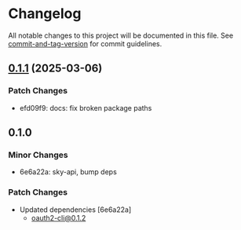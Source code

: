 # Changelog

All notable changes to this project will be documented in this file. See [commit-and-tag-version](https://github.com/absolute-version/commit-and-tag-version) for commit guidelines.

## [0.1.1](https://github.com/battis/oauth2-cli/compare/sky-api/0.1.0...sky-api/0.1.1) (2025-03-06)

### Patch Changes

- efd09f9: docs: fix broken package paths

## 0.1.0

### Minor Changes

- 6e6a22a: sky-api, bump deps

### Patch Changes

- Updated dependencies [6e6a22a]
  - oauth2-cli@0.1.2
